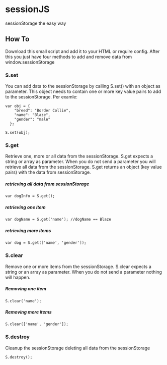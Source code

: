 # sessionJS
sessionStorage the easy way

## How To
Download this small script and add it to your HTML or require config.
After this you just have four methods to add and remove data from window.sessionStorage

### S.set
You can add data to the sessionStorage by calling S.set() with an object as parameter.
This object needs to contain one or more key value pairs to add to the sessionStorage. 
Per examle:

```
var obj = { 
    "breed": "Border Collie",
    "name": "Blaze",
    "gender": "male"
  };
  
S.set(obj);
```

### S.get
Retrieve one, more or all data from the sessionStorage.
S.get expects a string or array as parameter. When you do not send a parameter you will retrieve all data from the sessionStorage. S.get returns an object (key value pairs) with the data from sessionStorage.

##### retrieving all data from sessionStorage
``` 
var dogInfo = S.get(); 
```

##### retrieving one item
```
var dogName = S.get('name'); //dogName == Blaze
```

##### retrieving more items
```
var dog = S.get(['name', 'gender']);
```

### S.clear
Remove one or more items from the sessionStorage.
S.clear expects a string or an array as parameter. When you do not send a parameter nothing will happen.

##### Removing one item
``` 
S.clear('name');
```

##### Removing more items
```
S.clear(['name', 'gender']);
```

### S.destroy
Cleanup the sessionStorage deleting all data from the sessionStorage

```
S.destroy();
```


